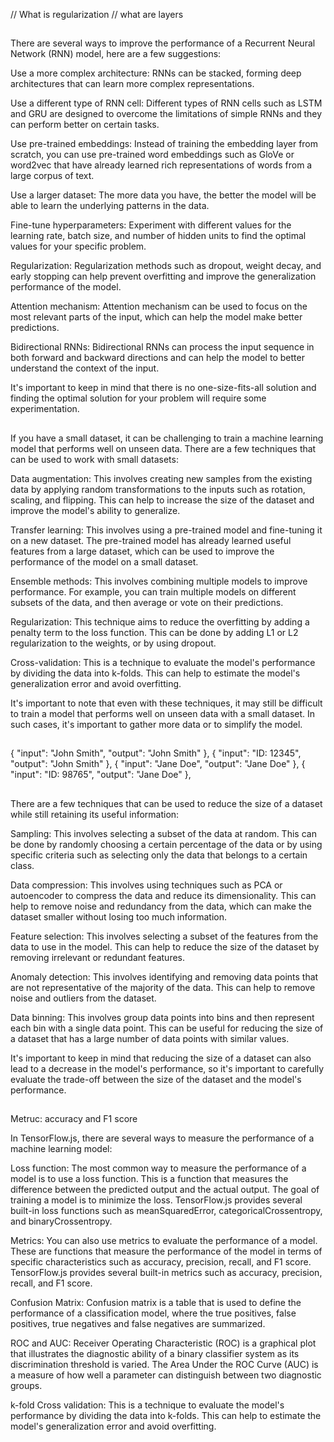 // What is regularization
// what are layers

##

There are several ways to improve the performance of a Recurrent Neural Network (RNN) model, here are a few suggestions:

Use a more complex architecture: RNNs can be stacked, forming deep architectures that can learn more complex representations.

Use a different type of RNN cell: Different types of RNN cells such as LSTM and GRU are designed to overcome the limitations of simple RNNs and they can perform better on certain tasks.

Use pre-trained embeddings: Instead of training the embedding layer from scratch, you can use pre-trained word embeddings such as GloVe or word2vec that have already learned rich representations of words from a large corpus of text.

Use a larger dataset: The more data you have, the better the model will be able to learn the underlying patterns in the data.

Fine-tune hyperparameters: Experiment with different values for the learning rate, batch size, and number of hidden units to find the optimal values for your specific problem.

Regularization: Regularization methods such as dropout, weight decay, and early stopping can help prevent overfitting and improve the generalization performance of the model.

Attention mechanism: Attention mechanism can be used to focus on the most relevant parts of the input, which can help the model make better predictions.

Bidirectional RNNs: Bidirectional RNNs can process the input sequence in both forward and backward directions and can help the model to better understand the context of the input.

It's important to keep in mind that there is no one-size-fits-all solution and finding the optimal solution for your problem will require some experimentation.

##

If you have a small dataset, it can be challenging to train a machine learning model that performs well on unseen data. There are a few techniques that can be used to work with small datasets:

Data augmentation: This involves creating new samples from the existing data by applying random transformations to the inputs such as rotation, scaling, and flipping. This can help to increase the size of the dataset and improve the model's ability to generalize.

Transfer learning: This involves using a pre-trained model and fine-tuning it on a new dataset. The pre-trained model has already learned useful features from a large dataset, which can be used to improve the performance of the model on a small dataset.

Ensemble methods: This involves combining multiple models to improve performance. For example, you can train multiple models on different subsets of the data, and then average or vote on their predictions.

Regularization: This technique aims to reduce the overfitting by adding a penalty term to the loss function. This can be done by adding L1 or L2 regularization to the weights, or by using dropout.

Cross-validation: This is a technique to evaluate the model's performance by dividing the data into k-folds. This can help to estimate the model's generalization error and avoid overfitting.

It's important to note that even with these techniques, it may still be difficult to train a model that performs well on unseen data with a small dataset. In such cases, it's important to gather more data or to simplify the model.

##

{
"input": "John Smith",
"output": "John Smith"
},
{
"input": "ID: 12345",
"output": "John Smith"
},
{
"input": "Jane Doe",
"output": "Jane Doe"
},
{
"input": "ID: 98765",
"output": "Jane Doe"
},

##

There are a few techniques that can be used to reduce the size of a dataset while still retaining its useful information:

Sampling: This involves selecting a subset of the data at random. This can be done by randomly choosing a certain percentage of the data or by using specific criteria such as selecting only the data that belongs to a certain class.

Data compression: This involves using techniques such as PCA or autoencoder to compress the data and reduce its dimensionality. This can help to remove noise and redundancy from the data, which can make the dataset smaller without losing too much information.

Feature selection: This involves selecting a subset of the features from the data to use in the model. This can help to reduce the size of the dataset by removing irrelevant or redundant features.

Anomaly detection: This involves identifying and removing data points that are not representative of the majority of the data. This can help to remove noise and outliers from the dataset.

Data binning: This involves group data points into bins and then represent each bin with a single data point. This can be useful for reducing the size of a dataset that has a large number of data points with similar values.

It's important to keep in mind that reducing the size of a dataset can also lead to a decrease in the model's performance, so it's important to carefully evaluate the trade-off between the size of the dataset and the model's performance.

##

Metruc: accuracy and F1 score

In TensorFlow.js, there are several ways to measure the performance of a machine learning model:

Loss function: The most common way to measure the performance of a model is to use a loss function. This is a function that measures the difference between the predicted output and the actual output. The goal of training a model is to minimize the loss. TensorFlow.js provides several built-in loss functions such as meanSquaredError, categoricalCrossentropy, and binaryCrossentropy.

Metrics: You can also use metrics to evaluate the performance of a model. These are functions that measure the performance of the model in terms of specific characteristics such as accuracy, precision, recall, and F1 score. TensorFlow.js provides several built-in metrics such as accuracy, precision, recall, and F1 score.

Confusion Matrix: Confusion matrix is a table that is used to define the performance of a classification model, where the true positives, false positives, true negatives and false negatives are summarized.

ROC and AUC: Receiver Operating Characteristic (ROC) is a graphical plot that illustrates the diagnostic ability of a binary classifier system as its discrimination threshold is varied. The Area Under the ROC Curve (AUC) is a measure of how well a parameter can distinguish between two diagnostic groups.

k-fold Cross validation: This is a technique to evaluate the model's performance by dividing the data into k-folds. This can help to estimate the model's generalization error and avoid overfitting.

##
